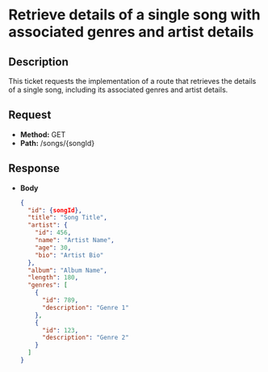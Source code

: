 # Retrieve details of a single song with associated genres and artist details

## Description
This ticket requests the implementation of a route that retrieves the details of a single song, including its associated genres and artist details.

## Request
- **Method:** GET
- **Path:** /songs/{songId}

## Response
- **Body**
  ```json
  {
    "id": {songId},
    "title": "Song Title",
    "artist": {
      "id": 456,
      "name": "Artist Name",
      "age": 30,
      "bio": "Artist Bio"
    },
    "album": "Album Name",
    "length": 180,
    "genres": [
      {
        "id": 789,
        "description": "Genre 1"
      },
      {
        "id": 123,
        "description": "Genre 2"
      }
    ]
  }
  ```
